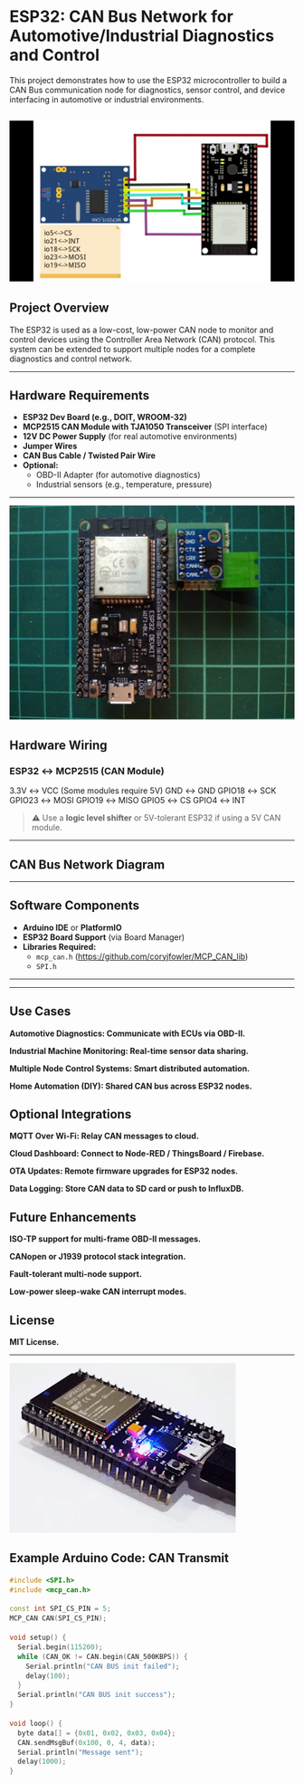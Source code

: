 # ESP32: CAN Bus Network for Automotive/Industrial Diagnostics and Control

This project demonstrates how to use the ESP32 microcontroller to build a CAN Bus communication node for diagnostics, sensor control, and device interfacing in automotive or industrial environments.

![header](https://github.com/sidortal/OBB-Expansion/blob/main/CANBus.jpg)
---

## Project Overview

The ESP32 is used as a low-cost, low-power CAN node to monitor and control devices using the Controller Area Network (CAN) protocol. This system can be extended to support multiple nodes for a complete diagnostics and control network.

---

## Hardware Requirements

- **ESP32 Dev Board (e.g., DOIT, WROOM-32)**
- **MCP2515 CAN Module with TJA1050 Transceiver** (SPI interface)
- **12V DC Power Supply** (for real automotive environments)
- **Jumper Wires**
- **CAN Bus Cable / Twisted Pair Wire**
- **Optional:**
  - OBD-II Adapter (for automotive diagnostics)
  - Industrial sensors (e.g., temperature, pressure)

---
![header](https://github.com/sidortal/OBB-Expansion/blob/main/CanHat.jpg)
## Hardware Wiring

### ESP32 ↔ MCP2515 (CAN Module)
3.3V ↔ VCC (Some modules require 5V) GND ↔ GND GPIO18 ↔ SCK GPIO23 ↔ MOSI GPIO19 ↔ MISO GPIO5 ↔ CS GPIO4 ↔ INT
> ⚠️ Use a **logic level shifter** or 5V-tolerant ESP32 if using a 5V CAN module.

---

## CAN Bus Network Diagram

---

## Software Components

- **Arduino IDE** or **PlatformIO**
- **ESP32 Board Support** (via Board Manager)
- **Libraries Required:**
  - `mcp_can.h` (https://github.com/coryjfowler/MCP_CAN_lib)
  - `SPI.h`

---
---
## Use Cases
**Automotive Diagnostics: Communicate with ECUs via OBD-II.**

**Industrial Machine Monitoring: Real-time sensor data sharing.**

**Multiple Node Control Systems: Smart distributed automation.**

**Home Automation (DIY): Shared CAN bus across ESP32 nodes.**

## Optional Integrations
**MQTT Over Wi-Fi: Relay CAN messages to cloud.**

**Cloud Dashboard: Connect to Node-RED / ThingsBoard / Firebase.**

**OTA Updates: Remote firmware upgrades for ESP32 nodes.**

**Data Logging: Store CAN data to SD card or push to InfluxDB.**

## Future Enhancements
**ISO-TP support for multi-frame OBD-II messages.**

**CANopen or J1939 protocol stack integration.**

**Fault-tolerant multi-node support.**

**Low-power sleep-wake CAN interrupt modes.**

## License
**MIT License.**

---
![header](https://github.com/sidortal/OBB-Expansion/blob/main/ESP32-blink-gif.gif)
## Example Arduino Code: CAN Transmit

```cpp
#include <SPI.h>
#include <mcp_can.h>

const int SPI_CS_PIN = 5;
MCP_CAN CAN(SPI_CS_PIN);

void setup() {
  Serial.begin(115200);
  while (CAN_OK != CAN.begin(CAN_500KBPS)) {
    Serial.println("CAN BUS init failed");
    delay(100);
  }
  Serial.println("CAN BUS init success");
}

void loop() {
  byte data[] = {0x01, 0x02, 0x03, 0x04};
  CAN.sendMsgBuf(0x100, 0, 4, data);
  Serial.println("Message sent");
  delay(1000);
}

